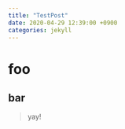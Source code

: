 ```yaml
---
title: "TestPost"
date: 2020-04-29 12:39:00 +0900
categories: jekyll
---
```


# foo

## bar

> yay!
